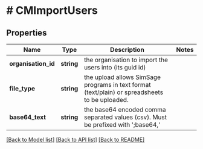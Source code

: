 # # CMImportUsers

## Properties

Name | Type | Description | Notes
------------ | ------------- | ------------- | -------------
**organisation_id** | **string** | the organisation to import the users into (its guid id) |
**file_type** | **string** | the upload allows SimSage programs in text format (text/plain) or spreadsheets to be uploaded. |
**base64_text** | **string** | the base64 encoded comma separated values (csv).  Must be prefixed with &#39;;base64,&#39; |

[[Back to Model list]](../../README.md#models) [[Back to API list]](../../README.md#endpoints) [[Back to README]](../../README.md)
